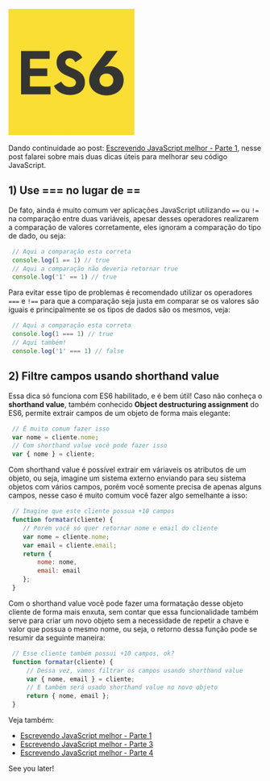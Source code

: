 ![Escrevendo JavaScript melhor](images/es6-logo.jpg "Escrevendo JavaScript melhor")

Dando continuidade ao post: [Escrevendo JavaScript melhor - Parte 1](escrevendo-javascript-melhor-parte-1 "Escrevendo JavaScript melhor - Parte 1"), nesse post falarei sobre mais duas dicas úteis para melhorar seu código JavaScript.

## 1) Use === no lugar de ==

De fato, ainda é muito comum ver aplicações JavaScript utilizando `==` ou `!=` na comparação entre duas variáveis, apesar desses operadores realizarem a comparação de valores corretamente, eles ignoram a comparação do tipo de dado, ou seja:

``` javascript
 // Aqui a comparação esta correta
 console.log(1 == 1) // true
 // Aqui a comparação não deveria retornar true
 console.log('1' == 1) // true
``` 

Para evitar esse tipo de problemas é recomendado utilizar os operadores `===` e `!==` para que a comparação seja justa em comparar se os valores são iguais e principalmente se os tipos de dados são os mesmos, veja:

``` javascript
 // Aqui a comparação esta correta
 console.log(1 === 1) // true
 // Aqui também!
 console.log('1' === 1) // false
``` 

## 2) Filtre campos usando shorthand value

Essa dica só funciona com ES6 habilitado, e é bem útil!
Caso não conheça o **shorthand value**, também conhecido **Object destructuring assignment** do ES6, permite extrair campos de um objeto de forma mais elegante:

``` javascript
 // É muito comum fazer isso
 var nome = cliente.nome;
 // Com shorthand value você pode fazer isso
 var { nome } = cliente;
``` 

Com shorthand value é possível extrair em váriaveis os atributos de um objeto, ou seja, imagine um sistema externo enviando para seu sistema objetos com vários campos, porém você somente precisa de apenas alguns campos, nesse caso é muito comum você fazer algo semelhante a isso:

``` javascript
 // Imagine que este cliente possua +10 campos
 function formatar(cliente) {
    // Porém você só quer retornar nome e email do cliente
    var nome = cliente.nome;
    var email = cliente.email;
    return {
        nome: nome,
        email: email
    };
 }
``` 

Com o shorthand value você pode fazer uma formatação desse objeto cliente de forma mais enxuta, sem contar que essa funcionalidade também serve para criar um novo objeto sem a necessidade de repetir a chave e valor que possua o mesmo nome, ou seja, o retorno dessa função pode se resumir da seguinte maneira:

``` javascript
 // Esse cliente também possui +10 campos, ok?
 function formatar(cliente) {
     // Dessa vez, vamos filtrar os campos usando shorthand value
     var { nome, email } = cliente;
     // E também será usado shorthand value no novo objeto
     return { nome, email };
 }
``` 

Veja também:

*   [Escrevendo JavaScript melhor - Parte 1](escrevendo-javascript-melhor-parte-1 "Escrevendo JavaScript melhor - Parte 1")
*   [Escrevendo JavaScript melhor - Parte 3](escrevendo-javascript-melhor-parte-3 "Escrevendo JavaScript melhor - Parte 3")
*   [Escrevendo JavaScript melhor - Parte 4](escrevendo-javascript-melhor-parte-4 "Escrevendo JavaScript melhor - Parte 4")

See you later!
